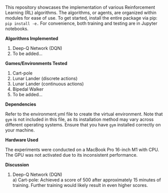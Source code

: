 This repository showcases the implementation of various Reinforcement Learning (RL) algorithms. The algorithms, or agents, are organized within modules for ease of use. To get started, install the entire package via pip: `pip install -e.`
For convenience, both training and testing are in Jupyter notebooks.

**Algorithms Implemented**
1. Deep-Q Network (DQN)
2. To be added...

**Games/Environments Tested**
1. Cart-pole
2. Lunar Lander (discrete actions)
3. Lunar Lander (continuous actions)
4. Bipedal Walker
5. To be added...

**Dependencies**

Refer to the environment.yml file to create the virtual environment. Note that `gym` is not included in this file, as its installation method may vary across different operating systems. Ensure that you have `gym` installed correctly on your machine.

**Hardware Used**

The experiments were conducted on a MacBook Pro 16-inch M1 with CPU. The GPU was not activated due to its inconsistent performance.

**Discussion**

1. Deep-Q Network (DQN) \
a) Cart-pole:
Achieved a score of 500 after approximately 15 minutes of training.
Further training would likely result in even higher scores.
